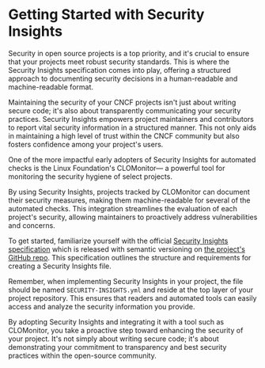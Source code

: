 # Getting Started with Security Insights

Security in open source projects is a top priority, and it's crucial to ensure that your projects meet robust security standards. This is where the Security Insights specification comes into play, offering a structured approach to documenting security decisions in a human-readable and machine-readable format.

Maintaining the security of your CNCF projects isn't just about writing secure code; it's also about transparently communicating your security practices. Security Insights empowers project maintainers and contributors to report vital security information in a structured manner. This not only aids in maintaining a high level of trust within the CNCF community but also fosters confidence among your project's users.

One of the more impactful early adopters of Security Insights for automated checks is the Linux Foundation's CLOMonitor— a powerful tool for monitoring the security hygiene of select projects. 

By using Security Insights, projects tracked by CLOMonitor can document their security measures, making them machine-readable for several of the automated checks. This integration streamlines the evaluation of each project's security, allowing maintainers to proactively address vulnerabilities and concerns.

To get started, familiarize yourself with the official [Security Insights specification](https://github.com/ossf/security-insights-spec/releases/download/v1.0.0/specification.md) which is released with semantic versioning on [the project's GitHub repo](https://github.com/ossf/security-insights-spec). This specification outlines the structure and requirements for creating a Security Insights file.

Remember, when implementing Security Insights in your project, the file should be named `SECURITY-INSIGHTS.yml` and reside at the top layer of your project repository. This ensures that readers and automated tools can easily access and analyze the security information you provide.

By adopting Security Insights and integrating it with a tool such as CLOMonitor, you take a proactive step toward enhancing the security of your project. It's not simply about writing secure code; it's about demonstrating your commitment to transparency and best security practices within the open-source community.
